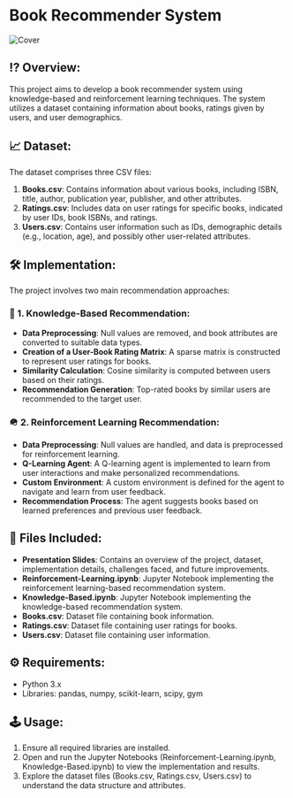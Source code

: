 # Book Recommender System
![Cover](https://github.com/Torin99/Book-Recommender-System/assets/87572723/e37601ec-76de-4629-8114-7f01c15e8147)

## ⁉️ Overview:
This project aims to develop a book recommender system using knowledge-based and reinforcement learning techniques. The system utilizes a dataset containing information about books, ratings given by users, and user demographics.

## 📈 Dataset:
The dataset comprises three CSV files:
1. **Books.csv**: Contains information about various books, including ISBN, title, author, publication year, publisher, and other attributes.
2. **Ratings.csv**: Includes data on user ratings for specific books, indicated by user IDs, book ISBNs, and ratings.
3. **Users.csv**: Contains user information such as IDs, demographic details (e.g., location, age), and possibly other user-related attributes.

## 🛠️ Implementation:
The project involves two main recommendation approaches:

### 🧠 1. Knowledge-Based Recommendation:
   - **Data Preprocessing**: Null values are removed, and book attributes are converted to suitable data types.
   - **Creation of a User-Book Rating Matrix**: A sparse matrix is constructed to represent user ratings for books.
   - **Similarity Calculation**: Cosine similarity is computed between users based on their ratings.
   - **Recommendation Generation**: Top-rated books by similar users are recommended to the target user.

### 🪖 2. Reinforcement Learning Recommendation:
   - **Data Preprocessing**: Null values are handled, and data is preprocessed for reinforcement learning.
   - **Q-Learning Agent**: A Q-learning agent is implemented to learn from user interactions and make personalized recommendations.
   - **Custom Environment**: A custom environment is defined for the agent to navigate and learn from user feedback.
   - **Recommendation Process**: The agent suggests books based on learned preferences and previous user feedback.

## 📂 Files Included:
- **Presentation Slides**: Contains an overview of the project, dataset, implementation details, challenges faced, and future improvements.
- **Reinforcement-Learning.ipynb**: Jupyter Notebook implementing the reinforcement learning-based recommendation system.
- **Knowledge-Based.ipynb**: Jupyter Notebook implementing the knowledge-based recommendation system.
- **Books.csv**: Dataset file containing book information.
- **Ratings.csv**: Dataset file containing user ratings for books.
- **Users.csv**: Dataset file containing user information.

## ⚙️ Requirements:
- Python 3.x
- Libraries: pandas, numpy, scikit-learn, scipy, gym

## 🕹️ Usage:
1. Ensure all required libraries are installed.
2. Open and run the Jupyter Notebooks (Reinforcement-Learning.ipynb, Knowledge-Based.ipynb) to view the implementation and results.
3. Explore the dataset files (Books.csv, Ratings.csv, Users.csv) to understand the data structure and attributes.
